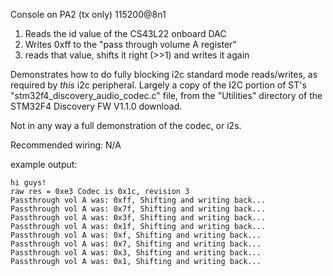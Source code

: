 Console on PA2 (tx only)  115200@8n1

1. Reads the id value of the CS43L22 onboard DAC
1. Writes 0xff to the "pass through volume A register"
1. reads that value, shifts it right (>>1) and writes it again

Demonstrates how to do fully blocking i2c standard mode reads/writes,
as required by _this_ i2c peripheral.  Largely a copy of the I2C portion
of ST's "stm32f4_discovery_audio_codec.c" file, from the "Utilities"
directory of the STM32F4 Discovery FW V1.1.0 download.

Not in any way a full demonstration of the codec, or i2s.

Recommended wiring:
N/A

example output:

    hi guys!
    raw res = 0xe3 Codec is 0x1c, revision 3
    Passthrough vol A was: 0xff, Shifting and writing back...
    Passthrough vol A was: 0x7f, Shifting and writing back...
    Passthrough vol A was: 0x3f, Shifting and writing back...
    Passthrough vol A was: 0x1f, Shifting and writing back...
    Passthrough vol A was: 0xf, Shifting and writing back...
    Passthrough vol A was: 0x7, Shifting and writing back...
    Passthrough vol A was: 0x3, Shifting and writing back...
    Passthrough vol A was: 0x1, Shifting and writing back...

